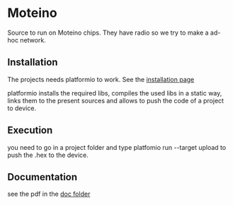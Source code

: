 # Moteino

Source to run on Moteino chips. They have radio so we try to make a ad-hoc network.

## Installation

The projects needs platformio to work. See the [installation page](docs.platformio.org/en/latest/installation.html)

platformio installs the required libs, compiles the used libs in a static way, links them to the present sources and allows to push the code of a project to device.

## Execution

you need to go in a project folder and type
 platfomio run --target upload
to push the .hex to the device.

## Documentation

see the pdf in the [doc folder](doc/moteino.pdf)
